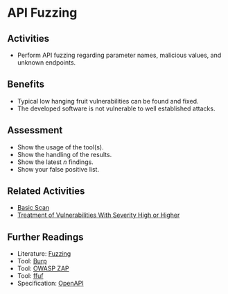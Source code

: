 # API Fuzzing

## Activities

- Perform API fuzzing regarding parameter names, malicious values, and unknown endpoints.

## Benefits

- Typical low hanging fruit vulnerabilities can be found and fixed.
- The developed software is not vulnerable to well established attacks.

## Assessment

- Show the usage of the tool(s).
- Show the handling of the results.
- Show the latest *n* findings.
- Show your false positive list.

## Related Activities

- [Basic Scan](basic-scan.md)
- [Treatment of Vulnerabilities With Severity High or Higher](../green/treatment-of-vulnerabilities-with-severity-high-or-higher.md)

## Further Readings

- Literature: [Fuzzing](https://owasp.org/www-community/Fuzzing)
- Tool: [Burp](https://portswigger.net/burp)
- Tool: [OWASP ZAP](https://www.zaproxy.org/)
- Tool: [ffuf](https://github.com/ffuf/ffuf)
- Specification: [OpenAPI](https://www.openapis.org/)
